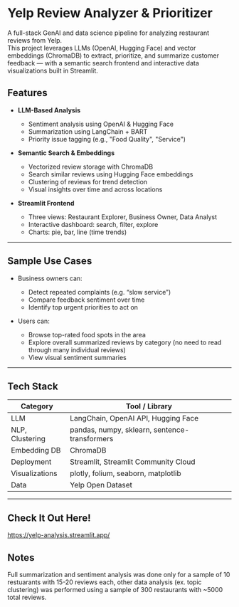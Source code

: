 # Yelp Review Analyzer & Prioritizer

A full-stack GenAI and data science pipeline for analyzing restaurant reviews from Yelp.  
This project leverages LLMs (OpenAI, Hugging Face) and vector embeddings (ChromaDB) to extract, prioritize, and summarize customer feedback — with a semantic search frontend and interactive data visualizations built in Streamlit.

## Features

- **LLM-Based Analysis**
  - Sentiment analysis using OpenAI & Hugging Face
  - Summarization using LangChain + BART
  - Priority issue tagging (e.g., "Food Quality", "Service")

- **Semantic Search & Embeddings**
  - Vectorized review storage with ChromaDB
  - Search similar reviews using Hugging Face embeddings
  - Clustering of reviews for trend detection
  - Visual insights over time and across locations

- **Streamlit Frontend**
  - Three views: Restaurant Explorer, Business Owner, Data Analyst
  - Interactive dashboard: search, filter, explore
  - Charts: pie, bar, line (time trends)

---

## Sample Use Cases

- Business owners can:
  - Detect repeated complaints (e.g. “slow service”)
  - Compare feedback sentiment over time
  - Identify top urgent priorities to act on

- Users can:
  - Browse top-rated food spots in the area
  - Explore overall summarized reviews by category (no need to read through many individual reviews)
  - View visual sentiment summaries

---

## Tech Stack

| Category             | Tool / Library                            |
|----------------------|-------------------------------------------|
| LLM                  | LangChain, OpenAI API, Hugging Face       |
| NLP, Clustering      | pandas, numpy, sklearn, sentence-transformers |
| Embedding DB         | ChromaDB                                  |
| Deployment           | Streamlit, Streamlit Community Cloud      |
| Visualizations       | plotly, folium, seaborn, matplotlib       |
| Data                 | Yelp Open Dataset                         |

---

## Check It Out Here!
https://yelp-analysis.streamlit.app/ 

## Notes
Full summarization and sentiment analysis was done only for a sample of 10 restuarants with 15-20 reviews each, other data analysis (ex. topic clustering) was performed using a sample of 300 restaurants with ~5000 total reviews.
